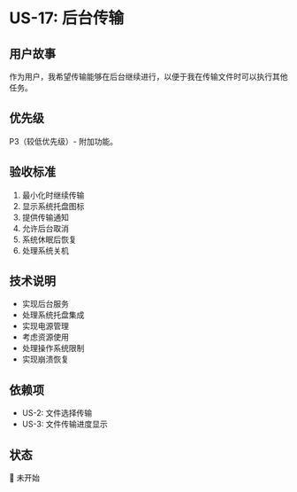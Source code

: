 # US-17: 后台传输

## 用户故事
作为用户，我希望传输能够在后台继续进行，以便于我在传输文件时可以执行其他任务。

## 优先级
P3（较低优先级）- 附加功能。

## 验收标准
1. 最小化时继续传输
2. 显示系统托盘图标
3. 提供传输通知
4. 允许后台取消
5. 系统休眠后恢复
6. 处理系统关机

## 技术说明
- 实现后台服务
- 处理系统托盘集成
- 实现电源管理
- 考虑资源使用
- 处理操作系统限制
- 实现崩溃恢复

## 依赖项
- US-2: 文件选择传输
- US-3: 文件传输进度显示

## 状态
🔄 未开始
